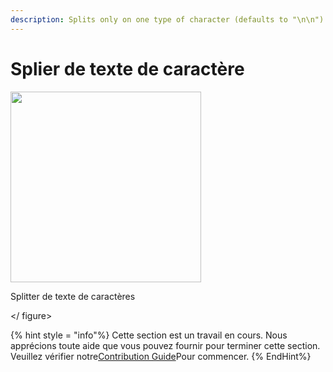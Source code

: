 ```yaml
---
description: Splits only on one type of character (defaults to "\n\n").
---
```


# Splier de texte de caractère

<gigne> <img src = "../../../. GitBook / Assets / Image (150) .png" alt = "" width = "305"> <figcaption> <p> Splitter de texte de caractères </p> </gigcaption> </ figure>

{% hint style = "info"%}
Cette section est un travail en cours. Nous apprécions toute aide que vous pouvez fournir pour terminer cette section. Veuillez vérifier notre[Contribution Guide](broken-reference)Pour commencer.
{% EndHint%}
